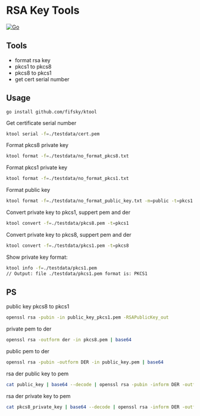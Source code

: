 # RSA Key Tools

[![Go](https://github.com/fifsky/ktool/actions/workflows/go.yml/badge.svg)](https://github.com/fifsky/ktool/actions/workflows/go.yml)

## Tools
 - format rsa key
 - pkcs1 to pkcs8
 - pkcs8 to pkcs1
 - get cert serial number

## Usage

```text
go install github.com/fifsky/ktool
```

Get certificate serial number
```bash
ktool serial -f=./testdata/cert.pem
```

Format pkcs8 private key
```bash
ktool format -f=./testdata/no_format_pkcs8.txt
```

Format pkcs1 private key
```bash
ktool format -f=./testdata/no_format_pkcs1.txt
```

Format public key
```bash
ktool format -f=./testdata/no_format_public_key.txt -m=public -t=pkcs1
```

Convert private key to pkcs1, suppert pem and der
```bash
ktool convert -f=./testdata/pkcs8.pem -t=pkcs1
```

Convert private key to pkcs8, suppert pem and der
```bash
ktool convert -f=./testdata/pkcs1.pem -t=pkcs8
```

Show private key format:
```bash
ktool info -f=./testdata/pkcs1.pem
// Output: file ./testdata/pkcs1.pem format is: PKCS1
```


## PS

public key pkcs8 to pkcs1
```bash
openssl rsa -pubin -in public_key_pkcs1.pem -RSAPublicKey_out
```

private pem to der
```bash
openssl rsa -outform der -in pkcs8.pem | base64
```

public pem to der
```bash
openssl rsa -pubin -outform DER -in public_key.pem | base64
```

rsa der public key to pem
```bash
cat public_key | base64 --decode | openssl rsa -pubin -inform DER -outform PEM -out public_key.pem
```

rsa der private key to pem
```bash
cat pkcs8_private_key | base64 --decode | openssl rsa -inform DER -outform PEM -out pkcs8.pem
```
